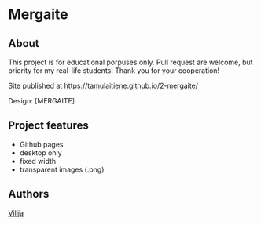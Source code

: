 
# Mergaite

## About

This project is for educational porpuses only. Pull request are welcome, but priority for my real-life students! Thank you for your cooperation!

Site published at https://tamulaitiene.github.io/2-mergaite/

Design: [MERGAITE]

## Project features

- Github pages
- desktop only
- fixed width
- transparent images (.png)

## Authors

[Vilija](https://github.com/Tamulaitiene)